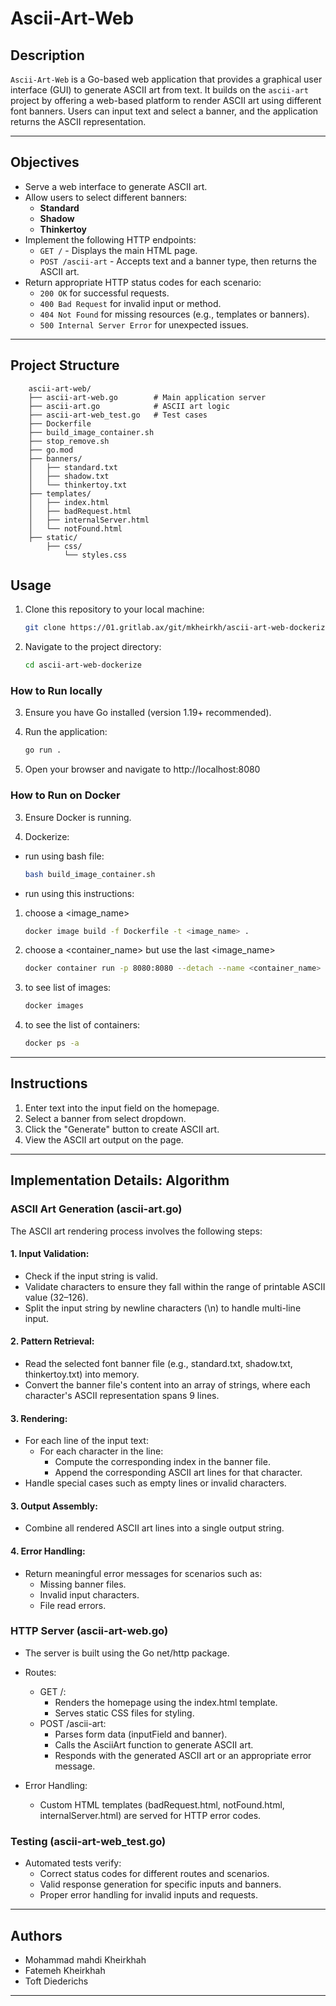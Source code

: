 # Ascii-Art-Web

## Description
`Ascii-Art-Web` is a Go-based web application that provides a graphical user interface (GUI) to generate ASCII art from text. It builds on the `ascii-art` project by offering a web-based platform to render ASCII art using different font banners. Users can input text and select a banner, and the application returns the ASCII representation.

---

## Objectives
- Serve a web interface to generate ASCII art.
- Allow users to select different banners:
  - **Standard**
  - **Shadow**
  - **Thinkertoy**
- Implement the following HTTP endpoints:
  - `GET /` - Displays the main HTML page.
  - `POST /ascii-art` - Accepts text and a banner type, then returns the ASCII art.
- Return appropriate HTTP status codes for each scenario:
  - `200 OK` for successful requests.
  - `400 Bad Request` for invalid input or method.
  - `404 Not Found` for missing resources (e.g., templates or banners).
  - `500 Internal Server Error` for unexpected issues.

---
## Project Structure
```
    ascii-art-web/
    ├── ascii-art-web.go        # Main application server
    ├── ascii-art.go            # ASCII art logic
    ├── ascii-art-web_test.go   # Test cases
    ├── Dockerfile
    ├── build_image_container.sh
    ├── stop_remove.sh
    ├── go.mod
    ├── banners/
    │   ├── standard.txt
    │   ├── shadow.txt
    │   └── thinkertoy.txt
    ├── templates/
    │   ├── index.html
    │   ├── badRequest.html
    │   ├── internalServer.html
    │   └── notFound.html
    ├── static/
        ├── css/
            └── styles.css
```


## Usage
1. Clone this repository to your local machine:
   ```bash
   git clone https://01.gritlab.ax/git/mkheirkh/ascii-art-web-dockerize.git
2. Navigate to the project directory:
    ```bash
    cd ascii-art-web-dockerize
### How to Run locally
3. Ensure you have Go installed (version 1.19+ recommended).

4. Run the application:
    ```bash
    go run .

5. Open your browser and navigate to http://localhost:8080

### How to Run on Docker
3. Ensure Docker is running.

4. Dockerize:
* run using bash file:
    ```bash
    bash build_image_container.sh
* run using this instructions:
1. choose a <image_name>
    ```bash
    docker image build -f Dockerfile -t <image_name> .
2. choose a <container_name> but use the last <image_name> 
    ```bash
    docker container run -p 8080:8080 --detach --name <container_name> <image_name>
3. to see list of images: 
    ```bash
    docker images
4. to see the list of containers:
    ```bash
    docker ps -a

---
## Instructions
1. Enter text into the input field on the homepage.
2. Select a banner from select dropdown.
3. Click the "Generate" button to create ASCII art.
4. View the ASCII art output on the page.

---
## Implementation Details: Algorithm
### ASCII Art Generation (ascii-art.go)
The ASCII art rendering process involves the following steps:
#### 1. Input Validation:
* Check if the input string is valid.
* Validate characters to ensure they fall within the range of printable ASCII value (32–126).
* Split the input string by newline characters (\n) to handle multi-line input.
#### 2. Pattern Retrieval:

* Read the selected font banner file (e.g., standard.txt, shadow.txt, thinkertoy.txt) into memory.
* Convert the banner file's content into an array of strings, where each character's ASCII representation spans 9 lines.
#### 3. Rendering:

* For each line of the input text:
    * For each character in the line:
        * Compute the corresponding index in the banner file.
        * Append the corresponding ASCII art lines for that character.
* Handle special cases such as empty lines or invalid characters.
#### 3. Output Assembly:
* Combine all rendered ASCII art lines into a single output string.
#### 4. Error Handling:

* Return meaningful error messages for scenarios such as:
    * Missing banner files.
    * Invalid input characters.
    * File read errors.
### HTTP Server (ascii-art-web.go)
* The server is built using the Go net/http package.

* Routes:

    * GET /:
        * Renders the homepage using the index.html template.
        * Serves static CSS files for styling.
    * POST /ascii-art:
        * Parses form data (inputField and banner).
        * Calls the AsciiArt function to generate ASCII art.
        * Responds with the generated ASCII art or an appropriate error message.
* Error Handling:
    * Custom HTML templates (badRequest.html, notFound.html, internalServer.html) are served for HTTP error codes.
### Testing (ascii-art-web_test.go)
* Automated tests verify:
    * Correct status codes for different routes and scenarios.
    * Valid response generation for specific inputs and banners.
    * Proper error handling for invalid inputs and requests.
  
---
## Authors
- Mohammad mahdi Kheirkhah
- Fatemeh Kheirkhah
- Toft Diederichs
---
